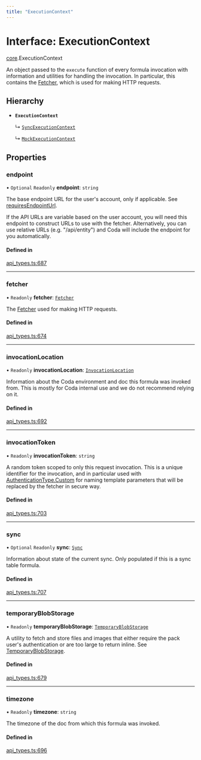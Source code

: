```yaml
---
title: "ExecutionContext"
---
```

# Interface: ExecutionContext

[core](../modules/core.md).ExecutionContext

An object passed to the `execute` function of every formula invocation
with information and utilities for handling the invocation. In particular,
this contains the [Fetcher](core.Fetcher.md), which is used for making HTTP requests.

## Hierarchy

- **`ExecutionContext`**

  ↳ [`SyncExecutionContext`](core.SyncExecutionContext.md)

  ↳ [`MockExecutionContext`](testing.MockExecutionContext.md)

## Properties

### endpoint

• `Optional` `Readonly` **endpoint**: `string`

The base endpoint URL for the user's account, only if applicable. See [requiresEndpointUrl](core.AWSAccessKeyAuthentication.md#requiresendpointurl).

If the API URLs are variable based on the user account, you will need this endpoint
to construct URLs to use with the fetcher. Alternatively, you can use relative URLs
(e.g. "/api/entity") and Coda will include the endpoint for you automatically.

#### Defined in

[api_types.ts:687](https://github.com/coda/packs-sdk/blob/main/api_types.ts#L687)

___

### fetcher

• `Readonly` **fetcher**: [`Fetcher`](core.Fetcher.md)

The [Fetcher](core.Fetcher.md) used for making HTTP requests.

#### Defined in

[api_types.ts:674](https://github.com/coda/packs-sdk/blob/main/api_types.ts#L674)

___

### invocationLocation

• `Readonly` **invocationLocation**: [`InvocationLocation`](core.InvocationLocation.md)

Information about the Coda environment and doc this formula was invoked from.
This is mostly for Coda internal use and we do not recommend relying on it.

#### Defined in

[api_types.ts:692](https://github.com/coda/packs-sdk/blob/main/api_types.ts#L692)

___

### invocationToken

• `Readonly` **invocationToken**: `string`

A random token scoped to only this request invocation.
This is a unique identifier for the invocation, and in particular used with
[AuthenticationType.Custom](../enums/core.AuthenticationType.md#custom) for naming template parameters that will be
replaced by the fetcher in secure way.

#### Defined in

[api_types.ts:703](https://github.com/coda/packs-sdk/blob/main/api_types.ts#L703)

___

### sync

• `Optional` `Readonly` **sync**: [`Sync`](core.Sync.md)

Information about state of the current sync. Only populated if this is a sync table formula.

#### Defined in

[api_types.ts:707](https://github.com/coda/packs-sdk/blob/main/api_types.ts#L707)

___

### temporaryBlobStorage

• `Readonly` **temporaryBlobStorage**: [`TemporaryBlobStorage`](core.TemporaryBlobStorage.md)

A utility to fetch and store files and images that either require the pack user's authentication
or are too large to return inline. See [TemporaryBlobStorage](core.TemporaryBlobStorage.md).

#### Defined in

[api_types.ts:679](https://github.com/coda/packs-sdk/blob/main/api_types.ts#L679)

___

### timezone

• `Readonly` **timezone**: `string`

The timezone of the doc from which this formula was invoked.

#### Defined in

[api_types.ts:696](https://github.com/coda/packs-sdk/blob/main/api_types.ts#L696)
